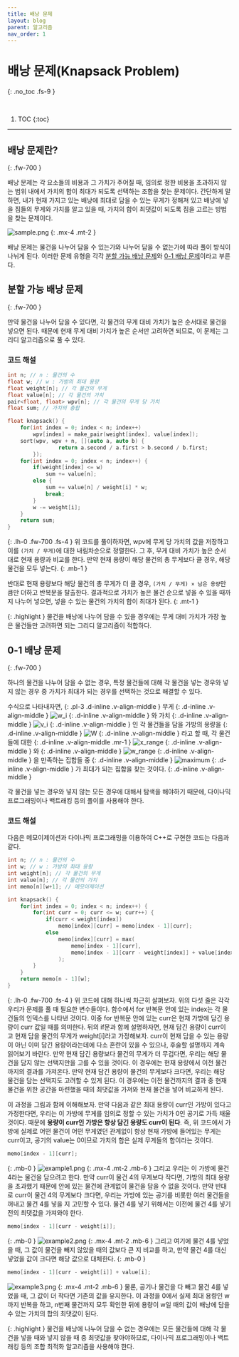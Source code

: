 ```yaml
---
title: 배낭 문제
layout: blog
parent: 알고리즘
nav_order: 1
---
```


# **배낭 문제(Knapsack Problem)**
{: .no_toc .fs-9 }

<br/>

1. TOC
{:toc}

---

## 배낭 문제란?
{: .fw-700 }

<div class="code-example" markdown="1">
배낭 문제는 각 요소들의 비용과 그 가치가 주어질 때, 임의로 정한 비용을 초과하지 않는 범위 내에서 가치의 합이 최대가 되도록 선택하는 조합을 찾는 문제이다.
간단하게 말하면, 내가 현재 가지고 있는 배낭에 최대로 담을 수 있는 무게가 정해져 있고 배낭에 넣을 짐들의 무게와 가치를 알고 있을 때,
가치의 합이 최댓값이 되도록 짐을 고르는 방법을 찾는 문제이다.

![sample.png](../assets/algorithm/knapsack/sample_0.png)
{: .mx-4 .mt-2 }

배낭 문제는 물건을 나누어 담을 수 있는가와 나누어 담을 수 없는가에 따라 풀이 방식이 나뉘게 된다.
이러한 문제 유형을 각각 [분할 가능 배낭 문제](#분할-가능-배낭-문제)와 [0-1 배낭 문제](#0-1-배낭-문제)이라고 부른다.
</div>

## 분할 가능 배낭 문제
{: .fw-700 }

<div class="code-example" markdown="1">
만약 물건을 나누어 담을 수 있다면, 각 물건의 무게 대비 가치가 높은 순서대로 물건을 넣으면 된다.
때문에 현재 무게 대비 가치가 높은 순서만 고려하면 되므로, 이 문제는 그리디 알고리즘으로 풀 수 있다.

### 코드 해설

```cpp
int n; // n : 물건의 수
float w; // w : 가방의 최대 용량
float weight[n]; // 각 물건의 무게
float value[n]; // 각 물건의 가치
pair<float, float> wpv[n]; // 각 물건의 무게 당 가치
float sum; // 가치의 총합

float knapsack() {
    for(int index = 0; index < n; index++)
        wpv[index] = make_pair(weight[index], value[index]);
    sort(wpv, wpv + n, [](auto a, auto b) {
                return a.second / a.first > b.second / b.first;
        });
    for(int index = 0; index < n; index++) {
        if(weight[index] <= w)
            sum += value[n];
        else {
            sum += value[n] / weight[i] * w;
            break;
        }
        w -= weight[i];
    }
    return sum;
}
```
{: .lh-0 .fw-700 .fs-4 }
위 코드를 풀이하자면, wpv에 무게 당 가치의 값을 저장하고 이를 `(가치 / 무게)`에 대한 내림차순으로 정렬한다.
그 후, 무게 대비 가치가 높은 순서대로 현재 용량과 비교를 한다.
만약 현재 용량이 해당 물건의 총 무게보다 클 경우, 해당 물건을 모두 넣는다.
{: .mb-1 }

반대로 현재 용량보다 해당 물건의 총 무게가 더 클 경우, `(가치 / 무게) × 남은 용량`만큼만 더하고 반복문을 탈출한다.
결과적으로 가치가 높은 물건 순으로 넣을 수 있을 때까지 나누어 넣으면, 넣을 수 있는 물건의 가치의 합이 최대가 된다.
{: .mt-1 }

{: .highlight }
물건을 배낭에 나누어 담을 수 있을 경우에는 무게 대비 가치가 가장 높은 물건들만 고려하면 되는 그리디 알고리즘이 적합하다.
</div>

## 0-1 배낭 문제
{: .fw-700 }

<div class="code-example" markdown="1">
하나의 물건을 나누어 담을 수 없는 경우, 특정 물건들에 대해 각 물건을 넣는 경우와 넣지 않는 경우 중 가치가 최대가 되는 경우를 선택하는 것으로 해결할 수 있다.

수식으로 나타내자면,
{: .pl-3 .d-inline .v-align-middle }
무게
{: .d-inline .v-align-middle }
![w_i](../assets/algorithm/knapsack/w_i.svg)
{: .d-inline .v-align-middle }
와 가치
{: .d-inline .v-align-middle }
![v_i](../assets/algorithm/knapsack/v_i.svg)
{: .d-inline .v-align-middle }
인 각 물건들을 담을 가방의 용량을
{: .d-inline .v-align-middle }
![W](../assets/algorithm/knapsack/w.svg)
{: .d-inline .v-align-middle }
라고 할 때, 각 물건들에 대한
{: .d-inline .v-align-middle .mr-1 }
![x_range](../assets/algorithm/knapsack/x_range.svg)
{: .d-inline .v-align-middle }
와
{: .d-inline .v-align-middle }
![w_range](../assets/algorithm/knapsack/w_range.svg)
{: .d-inline .v-align-middle }
을 만족하는 집합들 중
{: .d-inline .v-align-middle }
![maximum](../assets/algorithm/knapsack/maximum.svg)
{: .d-inline .v-align-middle }
가 최대가 되는 집합을 찾는 것이다.
{: .d-inline .v-align-middle }

각 물건을 넣는 경우와 넣지 않는 모든 경우에 대해서 탐색을 해야하기 때문에, 다이나믹 프로그래밍이나 백트래킹 등의 풀이를 사용해야 한다.

### 코드 해설

다음은 메모이제이션과 다이나믹 프로그래밍을 이용하여 C++로 구현한 코드는 다음과 같다.
```cpp
int n; // n : 물건의 수
int w; // w : 가방의 최대 용량
int weight[n]; // 각 물건의 무게
int value[n]; // 각 물건의 가치
int memo[n][w+1]; // 메모이제이션

int knapsack() {
    for(int index = 0; index < n; index++) {
        for(int curr = 0; curr <= w; curr++) {
            if(curr < weight[index])
                memo[index][curr] = memo[index - 1][curr];
            else
                memo[index][curr] = max(
                    memo[index - 1][curr],
                    memo[index - 1][curr - weight[index]] + value[index]
                );
        }
    }
    return memo[n - 1][w];
}
```
{: .lh-0 .fw-700 .fs-4 }
위 코드에 대해 하나씩 차근히 살펴보자. 위의 다섯 줄은 각각 우리가 문제를 풀 때 필요한 변수들이다.
함수에서 for 반복문 안에 있는 index는 각 물건들의 인덱스를 나타낸 것이다.
이중 for 반복문 안에 있는 curr은 현재 가방에 담긴 용량이 curr 값일 때를 의미한다.
뒤의 if문과 함께 설명하자면, 현재 담긴 용량이 curr이고 현재 담을 물건의 무게가 weight[i]라고 가정해보자.
curr이 현재 담을 수 있는 용량이 아닌 이미 담긴 용량이라는데에 다소 혼란이 있을 수 있으나, 후술할 설명까지 계속 읽어보기 바란다.
만약 현재 담긴 용량보다 물건의 무게가 더 무겁다면, 우리는 해당 물건을 담지 않는 선택지만을 고를 수 있을 것이다.
이 경우에는 현재 용량에서 이전 물건까지의 결과를 가져온다.
만약 현재 담긴 용량이 물건의 무게보다 크다면, 우리는 해당 물건을 담는 선택지도 고려할 수 있게 된다.
이 경우에는 이전 물건까지의 결과 중 현재 물건을 위한 공간을 마련했을 때의 최댓값을 가져와 현재 물건을 넣어 비교하게 된다.

이 과정을 그림과 함께 이해해보자.
만약 다음과 같은 최대 용량이 curr인 가방이 있다고 가정한다면,
우리는 이 가방에 무게를 임의로 정할 수 있는 가치가 0인 공기로 가득 채울 것이다.
때문에 **용량이 curr인 가방은 항상 담긴 용량도 curr이 된다**.
즉, 위 코드에서 가방에 실제로 어떤 물건이 어떤 무게였던 관계없이 항상 현재 가방에 들어있는 무게는 curr이고,
공기의 value는 0이므로 가치의 합은 실제 무게들의 합이라는 것이다.
```cpp
memo[index - 1][curr];
```
{: .mb-0 }
![example1.png](../assets/algorithm/knapsack/sample_1.png)
{: .mx-4 .mt-2 .mb-6 }
그리고 우리는 이 가방에 물건 4라는 물건을 담으려고 한다.
만약 curr이 물건 4의 무게보다 작다면, 가방의 최대 용량을 초과했기 때문에 안에 있는 물건에 관계없이 물건을 담을 수 없을 것이다.
만약 반대로 curr이 물건 4의 무게보다 크다면, 우리는 가방에 있는 공기를 비롯한 여러 물건들을 꺼내고 물건 4를 넣을 지 고민할 수 있다.
물건 4를 넣기 위해서는 이전에 물건 4를 넣기 전의 최댓값을 가져와야 한다.
```cpp
memo[index - 1][curr - weight[i]];
```
{: .mb-0 }
![example2.png](../assets/algorithm/knapsack/sample_2.png)
{: .mx-4 .mt-2 .mb-6 }
그리고 여기에 물건 4를 넣었을 때, 그 값이 물건을 빼지 않았을 때의 값보다 큰 지 비교를 하고, 만약 물건 4를 대신 넣었을 값이 크다면 해당 값으로 대체한다.
{: .mb-0 }
```cpp
memo[index - 1][curr - weight[i]] + value[i];
```
![example3.png](../assets/algorithm/knapsack/sample_3.png)
{: .mx-4 .mt-2 .mb-6 }
물론, 공기나 물건을 다 빼고 물건 4를 넣었을 때, 그 값이 더 작다면 기존의 값을 유지한다.
이 과정을 0에서 실제 최대 용량인 w까지 반복을 하고, n번째 물건까지 모두 확인한 뒤에 용량이 w일 때의 값이 배낭에 담을 수 있는 가치의 합의 최댓값이 된다.

{: .highlight }
물건을 배낭에 나누어 담을 수 없는 경우에는 모든 물건들에 대해 각 물건을 넣을 때와 넣지 않을 때 중 최댓값을 찾아야하므로,
다이나믹 프로그래밍이나 백트래킹 등의 조합 최적화 알고리즘을 사용해야 한다.
</div>